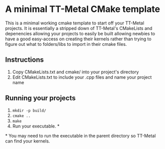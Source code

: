 # A minimal TT-Metal CMake template

This is a minimal working cmake template to start off your TT-Metal projects. It is essentially a stripped down of TT-Metal's CMakeLists and depenencies allowing your projects to easily be built allowing newbies to have a good easy-access on creating their kernels rather than trying to figure out what to folders/libs to import in their cmake files.

## Instructions

1. Copy CMakeLists.txt and cmake/ into your project's directory
2. Edit CMakeLists.txt to include your .cpp files and name your project name

## Running your projects

1. `mkdir -p build/`
2. `cmake ..`
3. `make`
4. Run your executable. \*

\* You may need to run the executable in the parent directory so TT-Metal can find your kernels.
